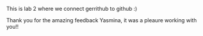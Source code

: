 This is lab 2 where we connect gerrithub to github :)

Thank you for the amazing feedback Yasmina, it was a pleaure working with you!!